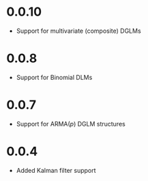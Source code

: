 # 0.0.10

 - Support for multivariate (composite) DGLMs

# 0.0.8

 - Support for Binomial DLMs

# 0.0.7

 - Support for ARMA(*p*) DGLM structures
 
# 0.0.4

 - Added Kalman filter support